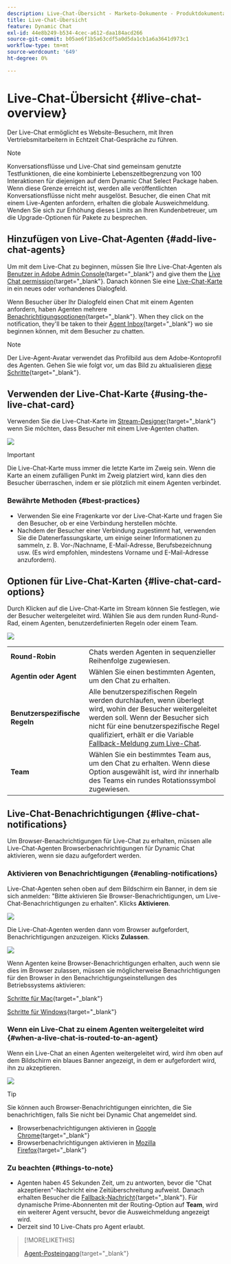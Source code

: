 ```yaml
---
description: Live-Chat-Übersicht - Marketo-Dokumente - Produktdokumentation
title: Live-Chat-Übersicht
feature: Dynamic Chat
exl-id: 44e8b249-b534-4cec-a612-daa184acd266
source-git-commit: b05ae6f1b5a63cdf5a0d5da1cb1a6a3641d973c1
workflow-type: tm+mt
source-wordcount: '649'
ht-degree: 0%

---
```


# Live-Chat-Übersicht {#live-chat-overview}

Der Live-Chat ermöglicht es Website-Besuchern, mit Ihren Vertriebsmitarbeitern in Echtzeit Chat-Gespräche zu führen.

>[!NOTE]
>
>Konversationsflüsse und Live-Chat sind gemeinsam genutzte Testfunktionen, die eine kombinierte Lebenszeitbegrenzung von 100 Interaktionen für diejenigen auf dem Dynamic Chat Select Package haben. Wenn diese Grenze erreicht ist, werden alle veröffentlichten Konversationsflüsse nicht mehr ausgelöst. Besucher, die einen Chat mit einem Live-Agenten anfordern, erhalten die globale Ausweichmeldung. Wenden Sie sich zur Erhöhung dieses Limits an Ihren Kundenbetreuer, um die Upgrade-Optionen für Pakete zu besprechen.

## Hinzufügen von Live-Chat-Agenten {#add-live-chat-agents}

Um mit dem Live-Chat zu beginnen, müssen Sie Ihre Live-Chat-Agenten als [Benutzer in Adobe Admin Console](/help/marketo/product-docs/demand-generation/dynamic-chat/setup-and-configuration/add-or-remove-chat-users.md#add-a-chat-user){target="_blank"} and give them the [Live Chat permission](/help/marketo/product-docs/demand-generation/dynamic-chat/setup-and-configuration/permissions.md){target="_blank"}. Danach können Sie eine [Live-Chat-Karte](#using-the-live-chat-card) in ein neues oder vorhandenes Dialogfeld.

Wenn Besucher über Ihr Dialogfeld einen Chat mit einem Agenten anfordern, haben Agenten mehrere [Benachrichtigungsoptionen](/help/marketo/product-docs/demand-generation/dynamic-chat/live-chat/agent-inbox.md#live-chat-notifications){target="_blank"}. When they click on the notification, they'll be taken to their [Agent Inbox](/help/marketo/product-docs/demand-generation/dynamic-chat/live-chat/agent-inbox.md){target="_blank"} wo sie beginnen können, mit dem Besucher zu chatten.

>[!NOTE]
>
>Der Live-Agent-Avatar verwendet das Profilbild aus dem Adobe-Kontoprofil des Agenten. Gehen Sie wie folgt vor, um das Bild zu aktualisieren [diese Schritte](https://helpx.adobe.com/manage-account/using/edit-adobe-account-personal-profile.html){target="_blank"}.

## Verwenden der Live-Chat-Karte {#using-the-live-chat-card}

Verwenden Sie die Live-Chat-Karte im [Stream-Designer](/help/marketo/product-docs/demand-generation/dynamic-chat/automated-chat/stream-designer.md){target="_blank"} wenn Sie möchten, dass Besucher mit einem Live-Agenten chatten.

![](assets/live-chat-overview-1.png)

>[!IMPORTANT]
>
>Die Live-Chat-Karte muss immer die letzte Karte im Zweig sein. Wenn die Karte an einem zufälligen Punkt im Zweig platziert wird, kann dies den Besucher überraschen, indem er sie plötzlich mit einem Agenten verbindet.

### Bewährte Methoden {#best-practices}

* Verwenden Sie eine Fragenkarte vor der Live-Chat-Karte und fragen Sie den Besucher, ob er eine Verbindung herstellen möchte.
* Nachdem der Besucher einer Verbindung zugestimmt hat, verwenden Sie die Datenerfassungskarte, um einige seiner Informationen zu sammeln, z. B. Vor-/Nachname, E-Mail-Adresse, Berufsbezeichnung usw. (Es wird empfohlen, mindestens Vorname und E-Mail-Adresse anzufordern).

## Optionen für Live-Chat-Karten {#live-chat-card-options}

Durch Klicken auf die Live-Chat-Karte im Stream können Sie festlegen, wie der Besucher weitergeleitet wird. Wählen Sie aus dem runden Rund-Rund-Rad, einem Agenten, benutzerdefinierten Regeln oder einem Team.

![](assets/live-chat-overview-2.png)

<table> 
 <tbody> 
  <tr> 
   <td><b>Round-Robin</b></td>
   <td>Chats werden Agenten in sequenzieller Reihenfolge zugewiesen.</td>
  </tr> 
  <tr> 
   <td><b>Agentin oder Agent</b></td>
   <td>Wählen Sie einen bestimmten Agenten, um den Chat zu erhalten.</td>
  </tr>
    <tr> 
   <td><b>Benutzerspezifische Regeln</b></td>
   <td>Alle benutzerspezifischen Regeln werden durchlaufen, wenn überlegt wird, wohin der Besucher weitergeleitet werden soll. Wenn der Besucher sich nicht für eine benutzerspezifische Regel qualifiziert, erhält er die Variable <a href="/help/marketo/product-docs/demand-generation/dynamic-chat/setup-and-configuration/agent-management.md#live-chat-fallback" target="_blank">Fallback-Meldung zum Live-Chat</a>.</td>
  </tr> 
  <tr> 
   <td><b>Team</b></td>
   <td>Wählen Sie ein bestimmtes Team aus, um den Chat zu erhalten. Wenn diese Option ausgewählt ist, wird ihr innerhalb des Teams ein rundes Rotationssymbol zugewiesen.</td>
  </tr>
 </tbody> 
</table>

## Live-Chat-Benachrichtigungen {#live-chat-notifications}

Um Browser-Benachrichtigungen für Live-Chat zu erhalten, müssen alle Live-Chat-Agenten Browserbenachrichtigungen für Dynamic Chat aktivieren, wenn sie dazu aufgefordert werden.

### Aktivieren von Benachrichtigungen {#enabling-notifications}

Live-Chat-Agenten sehen oben auf dem Bildschirm ein Banner, in dem sie sich anmelden: &quot;Bitte aktivieren Sie Browser-Benachrichtigungen, um Live-Chat-Benachrichtigungen zu erhalten&quot;. Klicks **Aktivieren**.

![](assets/live-chat-overview-4.png)

Die Live-Chat-Agenten werden dann vom Browser aufgefordert, Benachrichtigungen anzuzeigen. Klicks **Zulassen**.

![](assets/live-chat-overview-5.png)

Wenn Agenten keine Browser-Benachrichtigungen erhalten, auch wenn sie dies im Browser zulassen, müssen sie möglicherweise Benachrichtigungen für den Browser in den Benachrichtigungseinstellungen des Betriebssystems aktivieren:

[Schritte für Mac](https://support.apple.com/guide/mac-help/change-notifications-settings-mh40583/mac){target="_blank"}

[Schritte für Windows](https://support.microsoft.com/en-us/windows/change-notification-settings-in-windows-8942c744-6198-fe56-4639-34320cf9444e){target="_blank"}

### Wenn ein Live-Chat zu einem Agenten weitergeleitet wird {#when-a-live-chat-is-routed-to-an-agent}

Wenn ein Live-Chat an einen Agenten weitergeleitet wird, wird ihm oben auf dem Bildschirm ein blaues Banner angezeigt, in dem er aufgefordert wird, ihn zu akzeptieren.

![](assets/live-chat-overview-3.png)

>[!TIP]
>
>Sie können auch Browser-Benachrichtigungen einrichten, die Sie benachrichtigen, falls Sie nicht bei Dynamic Chat angemeldet sind.
>
>* Browserbenachrichtigungen aktivieren in [Google Chrome](https://support.google.com/chrome/answer/3220216?hl=en&amp;co=GENIE.Platform%3DDesktop){target="_blank"}
>* Browserbenachrichtigungen aktivieren in [Mozilla Firefox](https://support.mozilla.org/en-US/kb/push-notifications-firefox){target="_blank"}

### Zu beachten {#things-to-note}

* Agenten haben 45 Sekunden Zeit, um zu antworten, bevor die &quot;Chat akzeptieren&quot;-Nachricht eine Zeitüberschreitung aufweist. Danach erhalten Besucher die [Fallback-Nachricht](/help/marketo/product-docs/demand-generation/dynamic-chat/setup-and-configuration/agent-management.md#live-chat-fallback){target="_blank"}. Für dynamische Prime-Abonnenten mit der Routing-Option auf **Team**, wird ein weiterer Agent versucht, bevor die Ausweichmeldung angezeigt wird.
* Derzeit sind 10 Live-Chats pro Agent erlaubt.

>[!MORELIKETHIS]
>
>[Agent-Posteingang](/help/marketo/product-docs/demand-generation/dynamic-chat/live-chat/agent-inbox.md){target="_blank"}
